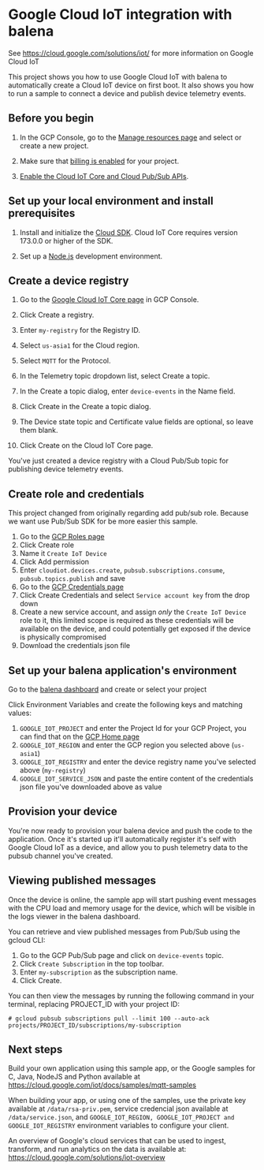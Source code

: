 # Google Cloud IoT integration with balena

See https://cloud.google.com/solutions/iot/ for more information on Google Cloud IoT


This project shows you how to use Google Cloud IoT with balena to automatically create a Cloud IoT device on first boot. It also shows you how to run a sample to connect a device and publish device telemetry events.

## Before you begin

1. In the GCP Console, go to the [Manage resources page](https://console.cloud.google.com/cloud-resource-manager) and select or create a new project.

2. Make sure that [billing is enabled](https://cloud.google.com/billing/docs/how-to/modify-project) for your project.

3. [Enable the Cloud IoT Core and Cloud Pub/Sub APIs](https://console.cloud.google.com/flows/enableapi?apiid=cloudiot.googleapis.com,pubsub).


## Set up your local environment and install prerequisites
1. Install and initialize the [Cloud SDK](https://cloud.google.com/sdk/docs/). Cloud IoT Core requires version 173.0.0 or higher of the SDK.

2. Set up a [Node.js](https://cloud.google.com/nodejs/docs/setup) development environment.

## Create a device registry

1. Go to the [Google Cloud IoT Core page](https://console.cloud.google.com/iot) in GCP Console.

2. Click Create a registry.

3. Enter `my-registry` for the Registry ID.

4. Select `us-asia1` for the Cloud region.

5. Select `MQTT` for the Protocol.

6. In the Telemetry topic dropdown list, select Create a topic.

7. In the Create a topic dialog, enter `device-events` in the Name field.

8. Click Create in the Create a topic dialog.

9. The Device state topic and Certificate value fields are optional, so leave them blank.

10. Click Create on the Cloud IoT Core page.

You've just created a device registry with a Cloud Pub/Sub topic for publishing device telemetry events.

## Create role and credentials
  
This project changed from originally regarding add pub/sub role. Because we want use Pub/Sub SDK for be more easier this sample.  
  
1. Go to the [GCP Roles page](https://console.cloud.google.com/iam-admin/roles)
2. Click Create role
3. Name it `Create IoT Device`
4. Click Add permission
5. Enter `cloudiot.devices.create`, `pubsub.subscriptions.consume`, `pubsub.topics.publish` and save
6. Go to the [GCP Credentials page](https://console.cloud.google.com/apis/credentials)
7. Click Create Credentials and select `Service account key` from the drop down
8. Create a new service account, and assign _only_ the `Create IoT Device` role to it, this limited scope is required as these credentials will be available on the device, and could potentially get exposed if the device is physically compromised
9. Download the credentials json file

## Set up your balena application's environment
Go to the [balena dashboard](https://dashboard.balena-cloud.com/apps) and create or select your project

Click Environment Variables and create the following keys and matching values:
1. `GOOGLE_IOT_PROJECT` and enter the Project Id for your GCP Project, you can find that on the [GCP Home page](https://console.cloud.google.com/home)
2. `GOOGLE_IOT_REGION` and enter the GCP region you selected above (`us-asia1`)
3. `GOOGLE_IOT_REGISTRY` and enter the device registry name you've selected above (`my-registry`)
4. `GOOGLE_IOT_SERVICE_JSON` and paste the entire content of the credentials json file you've downloaded above as value

## Provision your device

You're now ready to provision your balena device and push the code to the application. Once it's started up it'll automatically register it's self with Google Cloud IoT as a device, and allow you to push telemetry data to the pubsub channel you've created.

## Viewing published messages

Once the device is online, the sample app will start pushing event messages with the CPU load and memory usage for the
device, which will be visible in the logs viewer in the balena dashboard.

You can retrieve and view published messages from Pub/Sub using the gcloud CLI:
1. Go to the GCP Pub/Sub page and click on `device-events` topic.
2. Click `Create Subscription` in the top toolbar.
3. Enter `my-subscription` as the subscription name.
4. Click Create.

You can then view the messages by running the following command in your terminal, replacing PROJECT_ID with your project ID:

```
# gcloud pubsub subscriptions pull --limit 100 --auto-ack projects/PROJECT_ID/subscriptions/my-subscription
```

## Next steps

Build your own application using this sample app, or the Google samples for C, Java, NodeJS and Python available at https://cloud.google.com/iot/docs/samples/mqtt-samples

When building your app, or using one of the samples, use the private key available at `/data/rsa-priv.pem`, service credencial json available at `/data/service.json`, and `GOOGLE_IOT_REGION, GOOGLE_IOT_PROJECT and GOOGLE_IOT_REGISTRY`
environment variables to configure your client.

An overview of Google's cloud services that can be used to ingest, transform, and run analytics on the data is available at: https://cloud.google.com/solutions/iot-overview
